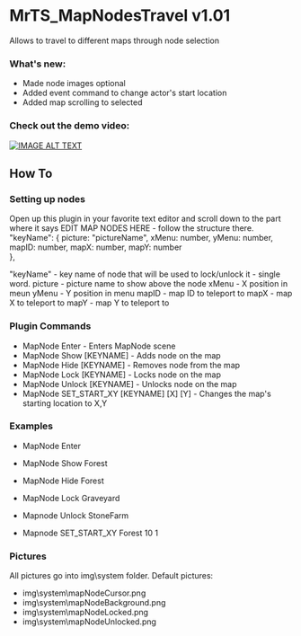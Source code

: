 # MrTS_MapNodesTravel v1.01
Allows to travel to different maps through node selection

### What's new:
* Made node images optional
* Added event command to change actor's start location
* Added map scrolling to selected

### Check out the demo video:

[![IMAGE ALT TEXT](http://img.youtube.com/vi/eg4RBDA5S6o/0.jpg)](http://www.youtube.com/watch?v=eg4RBDA5S6o "Video Title")

## How To
### Setting up nodes

Open up this plugin in your favorite text editor and scroll down to the part
where it says EDIT MAP NODES HERE - follow the structure there.
"keyName": {
   picture: "pictureName",
   xMenu: number,
   yMenu: number,
   mapID: number,
   mapX: number,
   mapY: number    
},

"keyName" - key name of node that will be used to lock/unlock it - single word.
picture - picture name to show above the node
xMenu - X position in meun
yMenu - Y position in menu
mapID - map ID to teleport to
mapX - map X to teleport to
mapY - map Y to teleport to

### Plugin Commands
* MapNode Enter - Enters MapNode scene
* MapNode Show [KEYNAME] - Adds node on the map
* MapNode Hide [KEYNAME] - Removes node from the map
* MapNode Lock [KEYNAME] - Locks node on the map
* MapNode Unlock [KEYNAME] - Unlocks node on the map
* MapNode SET_START_XY [KEYNAME] [X] [Y] - Changes the map's starting location to X,Y

### Examples
* MapNode Enter

* MapNode Show Forest
* MapNode Hide Forest

* MapNode Lock Graveyard
* Mapnode Unlock StoneFarm
* Mapnode SET_START_XY Forest 10 1

### Pictures
All pictures go into img\system folder.
Default pictures:
* img\system\mapNodeCursor.png
* img\system\mapNodeBackground.png
* img\system\mapNodeLocked.png
* img\system\mapNodeUnlocked.png
